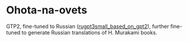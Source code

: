 # Ohota-na-ovets

GTP2, fine-tuned to Russian ([rugpt3small_based_on_gpt2](https://huggingface.co/sberbank-ai/rugpt3small_based_on_gpt2)), further fine-tuned to generate Russian translations of H. Murakami books.

